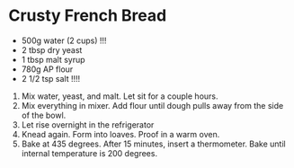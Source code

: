 # Crusty French Bread

* 500g water (2 cups)  !!!
* 2 tbsp dry yeast
* 1 tbsp malt syrup
* 780g AP flour
* 2 1/2 tsp salt  !!!!

1. Mix water, yeast, and malt.  Let sit for a couple hours.
2. Mix everything in mixer.  Add flour until dough pulls away from the side of the bowl.
3. Let rise overnight in the refrigerator
4. Knead again.  Form into loaves.  Proof in a warm oven.
5. Bake at 435 degrees. After 15 minutes, insert a thermometer.  Bake until internal temperature is 200 degrees.

